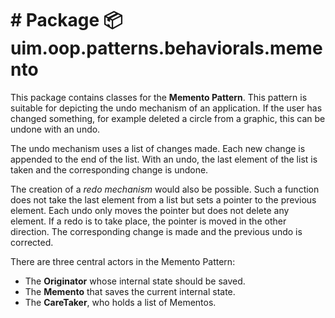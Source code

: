 # \# Package 📦 uim.oop.patterns.behaviorals.memento

This package contains classes for the **Memento Pattern**. This pattern is suitable for depicting the undo mechanism of an application. If the user has changed something, for example deleted a circle from a graphic, this can be undone with an undo.

The undo mechanism uses a list of changes made. Each new change is appended to the end of the list. With an undo, the last element of the list is taken and the corresponding change is undone.

The creation of a _redo mechanism_ would also be possible. Such a function does not take the last element from a list but sets a pointer to the previous element. Each undo only moves the pointer but does not delete any element. If a redo is to take place, the pointer is moved in the other direction. The corresponding change is made and the previous undo is corrected.

There are three central actors in the Memento Pattern:

- The **Originator** whose internal state should be saved.
- The **Memento** that saves the current internal state.
- The **CareTaker**, who holds a list of Mementos.
